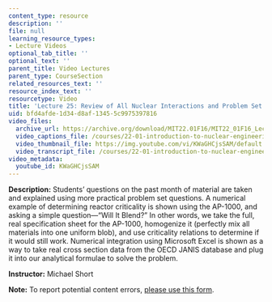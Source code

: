 ```yaml
---
content_type: resource
description: ''
file: null
learning_resource_types:
- Lecture Videos
optional_tab_title: ''
optional_text: ''
parent_title: Video Lectures
parent_type: CourseSection
related_resources_text: ''
resource_index_text: ''
resourcetype: Video
title: 'Lecture 25: Review of All Nuclear Interactions and Problem Set 7 Help'
uid: bfd4afde-1d34-d8af-1345-5c9975397816
video_files:
  archive_url: https://archive.org/download/MIT22.01F16/MIT22_01F16_Lec25_300k.mp4
  video_captions_file: /courses/22-01-introduction-to-nuclear-engineering-and-ionizing-radiation-fall-2016/c9a01a23f5e855fc870e40fc8116f3d1_KWaGHCjsSAM.vtt
  video_thumbnail_file: https://img.youtube.com/vi/KWaGHCjsSAM/default.jpg
  video_transcript_file: /courses/22-01-introduction-to-nuclear-engineering-and-ionizing-radiation-fall-2016/d149ecc027d1bd46151be6782f7c7334_KWaGHCjsSAM.pdf
video_metadata:
  youtube_id: KWaGHCjsSAM
---
```


**Description:** Students’ questions on the past month of material are taken and explained using more practical problem set questions. A numerical example of determining reactor criticality is shown using the AP-1000, and asking a simple question—“Will It Blend?” In other words, we take the full, real specification sheet for the AP-1000, homogenize it (perfectly mix all materials into one uniform blob), and use criticality relations to determine if it would still work. Numerical integration using Microsoft Excel is shown as a way to take real cross section data from the OECD JANIS database and plug it into our analytical formulae to solve the problem.

**Instructor:** Michael Short

**Note:** To report potential content errors, [please use this form](https://forms.gle/8B2zcUvfCtgJdTdE7).